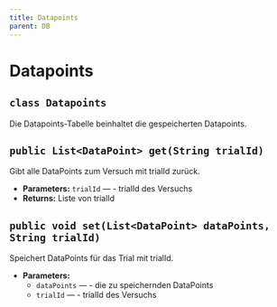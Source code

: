 ```yaml
---
title: Datapoints
parent: DB
---
```


# Datapoints


## `class Datapoints`

Die Datapoints-Tabelle beinhaltet die gespeicherten Datapoints.

## `public List<DataPoint> get(String trialId)`

Gibt alle DataPoints zum Versuch mit trialId zurück.

 * **Parameters:** `trialId` — - trialId des Versuchs
 * **Returns:** Liste von trialId

## `public void set(List<DataPoint> dataPoints, String trialId)`

Speichert DataPoints für das Trial mit trialId.

 * **Parameters:**
   * `dataPoints` — - die zu speichernden DataPoints
   * `trialId` — - trialId des Versuchs
